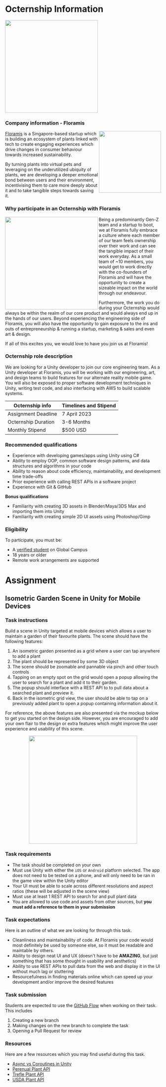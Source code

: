 # Octernship Information

<img src="https://user-images.githubusercontent.com/42372458/222038873-5899a5ef-74b5-4c68-804d-7625340540bb.png" width="300">

### Company information - Floramis

<img align="right" src="https://user-images.githubusercontent.com/42372458/222044247-3db672bf-3ff8-491c-8fd3-3105b574e29a.png" width="200"> 

[Floramis](https://www.floramis.com/) is a Singapore-based startup which is building an ecosystem of plants linked with tech to create engaging experiences which drive changes in consumer behaviour towards increased sustainability.

By turning plants into virtual pets and leveraging on the underutilized ubiquity of plants, we are developing a deeper emotional bond between users and their environment, incentivising them to care more deeply about it and to take tangible steps towards saving it.
<br clear="right"/>

### Why participate in an Octernship with Floramis

<img align="left" src="https://user-images.githubusercontent.com/42372458/222046599-573c115f-d9e0-4651-9667-24ca4059dc49.png" width="300"> 

Being a predominantly Gen-Z team and a startup to boot, we at Floramis fully embrace a culture where each member of our team feels ownership over their work and can see the tangible impact of their work everyday. As a small team of ~10 members, you would get to work directly with the co-founders of Floramis and will have the opportunity to create a sizeable impact on the world through our endeavour. 

Furthermore, the work you do during your Octernship would always be within the realm of our core product and would always end up in the hands of our users. Beyond experiencing the engineering side of Floramis, you will also have the opportunity to gain exposure to the ins and outs of entrepreneurship & running a startup, marketing & sales and even art & design. 

If all of this excites you, we would love to have you join us at Floramis!
<br clear="left"/>

### Octernship role description
We are looking for a Unity developer to join our core engineering team. As a Unity developer at Floramis, you will be working with our engineering, art, and design teams to build features for our alternate reality mobile game. You will also be exposed to proper software development techniques in Unity, writing test code, and also interfacing with AWS to build scalable systems.

| Octernship info  | Timelines and Stipend |
| ------------- | ------------- |
| Assignment Deadline  | 7 April 2023  |
| Octernship Duration  | 3-6 Months  |
| Monthly Stipend  | $500 USD  |

### Recommended qualifications
- Experience with developing games/apps using Unity using C#
- Ability to employ OOP, common software design patterns, and data structures and algorithms in your code
- Ability to reason about code efficiency, maintainability, and development time trade-offs
- Prior experience with calling REST APIs in a software project
- Experience with Git & GitHub

**Bonus qualifications**
- Familiarity with creating 3D assets in Blender/Maya/3DS Max and importing them into Unity
- Familiarity with creating simple 2D UI assets using Photoshop/Gimp

### Eligibility
To participate, you must be:
* A [verified student](https://education.github.com/discount_requests/pack_application) on Global Campus
* 18 years or older
* Remote work arrangements are supported

# Assignment
## Isometric Garden Scene in Unity for Mobile Devices

### Task instructions
Build a scene in Unity targeted at mobile devices which allows a user to maintain a garden of their favourite plants. The scene should have the following features:
1. An isometric garden presented as a grid where a user can tap anywhere to add a plant
2. The plant should be represented by some 3D object
3. The scene should be zoomable and pannable via pinch and other touch controls
4. Tapping on an empty spot on the grid would open a popup allowing the user to search for a plant and add it to their garden.
5. The popup should interface with a REST API to to pull data about a searched plant and preview it.
6. Back in the isometric grid view, the user should be able to tap on a previously added plant to open a popup containing information about it.

For reference, the above features are also presented via the mockup below to get you started on the design side. However, you are encouraged to add your own flair to the design or extra features which might improve the user experience and usability of this scene.

<p align="center">
  <img src="https://user-images.githubusercontent.com/42372458/222048697-78d2c168-896a-4909-a8b9-7ec7139fa91c.png" height="350"> 
</p>

### Task requirements
- The task should be completed on your own
- Must use Unity with either the `iOS` or `Android` platform selected. The app does not need to be tested on a phone, and will only need to be ran in the game view within the Unity editor
- Your UI must be able to scale across different resolutions and aspect ratios (these will be adjusted in the scene view)
- Must use at least 1 REST API to search for and pull plant data
- You are allowed to use code and assets from other sources, but **you must add a reference to them in your submission**

### Task expectations
Here is an outline of what we are looking for through this task.
- Cleanliness and maintainability of code. At Floramis your code would most definitely be used by someone else, so it must be readable and maintable by others.
- Ability to design neat UI and UX (doesn't have to be **AMAZING**, but just something that has some thought in usability and aesthetics)
- Ability to use REST APIs to pull data from the web and display it in the UI without much lag or stuttering
- Resourcefulness in finding materials online which can speed up your development and/or improve the desired features

### Task submission

Students are expected to use the [GitHub Flow](https://docs.github.com/en/get-started/quickstart/github-flow) when working on their task. This includes
1. Creating a new branch
2. Making changes on the new branch to complete the task
3. Opening a Pull Request for review

### Resources

Here are a few resources which you may find useful during this task.
- [Async vs Coroutines in Unity](https://www.youtube.com/watch?v=7eKi6NKri6I)
- [Perenual Plant API](https://perenual.com/docs/api)
- [Trefle Plant API](https://trefle.io/)
- [USDA Plant API](https://drive.google.com/file/d/0B63q9uSv12TbNHJFX3I1VVE5Q2pWZFhtaUk4ZWlLRk5BOGlZ/view?resourcekey=0-Bvm8QpgffadFvBRKIY1qLQ)
